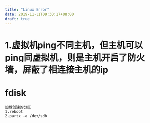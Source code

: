 ```yaml
---
title: "Linux Error"
date: 2019-11-11T09:30:17+08:00
draft: true
---
```


# 1.虚拟机ping不同主机，但主机可以ping同虚拟机，则是主机开启了防火墙，屏蔽了相连接主机的ip


# fdisk
```
加载创建的分区
1.reboot
2.partx -a /dev/sdb
```


